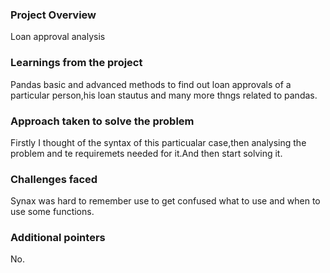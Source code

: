 ### Project Overview

 Loan approval analysis


### Learnings from the project

 Pandas basic and advanced methods to find out loan approvals of a particular person,his loan stautus and many more thngs related to pandas.


### Approach taken to solve the problem

 Firstly I thought of the syntax of this particualar case,then analysing the problem and te requiremets needed for it.And then start solving it.


### Challenges faced

 Synax was hard to remember use to get confused what to use and when to use some functions.


### Additional pointers

 No.




